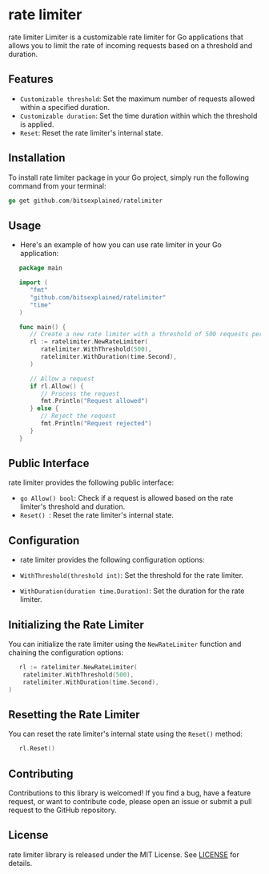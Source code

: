 # rate limiter

rate limiter Limiter is a customizable rate limiter for Go applications that allows you to limit the rate of incoming requests based on a threshold and duration.

## Features

- ```Customizable threshold```: Set the maximum number of requests allowed within a specified duration.
- ```Customizable duration```: Set the time duration within which the threshold is applied.
- ```Reset```: Reset the rate limiter's internal state.

## Installation

To install rate limiter package in your Go project, simply run the following command from your terminal:

```go
go get github.com/bitsexplained/ratelimiter
```

## Usage
- Here's an example of how you can use rate limiter in your Go application:

```go
   package main

   import (
      "fmt"
      "github.com/bitsexplained/ratelimiter"
      "time"
   )

   func main() {
      // Create a new rate limiter with a threshold of 500 requests per second
      rl := ratelimiter.NewRateLimiter(
         ratelimiter.WithThreshold(500),
         ratelimiter.WithDuration(time.Second),
      )

      // Allow a request
      if rl.Allow() {
         // Process the request
         fmt.Println("Request allowed")
      } else {
         // Reject the request
         fmt.Println("Request rejected")
      }
   }
```

## Public Interface
rate limiter provides the following public interface:

- ```go Allow() bool```: Check if a request is allowed based on the rate limiter's threshold and duration.
- ```Reset() ```: Reset the rate limiter's internal state.

## Configuration
- rate limiter provides the following configuration options:

- ```WithThreshold(threshold int)```: Set the threshold for the rate limiter.
- ```WithDuration(duration time.Duration)```: Set the duration for the rate limiter.


## Initializing the Rate Limiter
You can initialize the rate limiter using the ```NewRateLimiter``` function and chaining the configuration options:

```go
   rl := ratelimiter.NewRateLimiter(
	ratelimiter.WithThreshold(500),
	ratelimiter.WithDuration(time.Second),
)
```

## Resetting the Rate Limiter
You can reset the rate limiter's internal state using the ```Reset()``` method:

```go
   rl.Reset()
```
## Contributing
Contributions to this library is welcomed! If you find a bug, have a feature request, or want to contribute code, please open an issue or submit a pull request to the GitHub repository.

## License
rate limiter library is released under the MIT License.
See  [LICENSE](LICENSE) for details.
